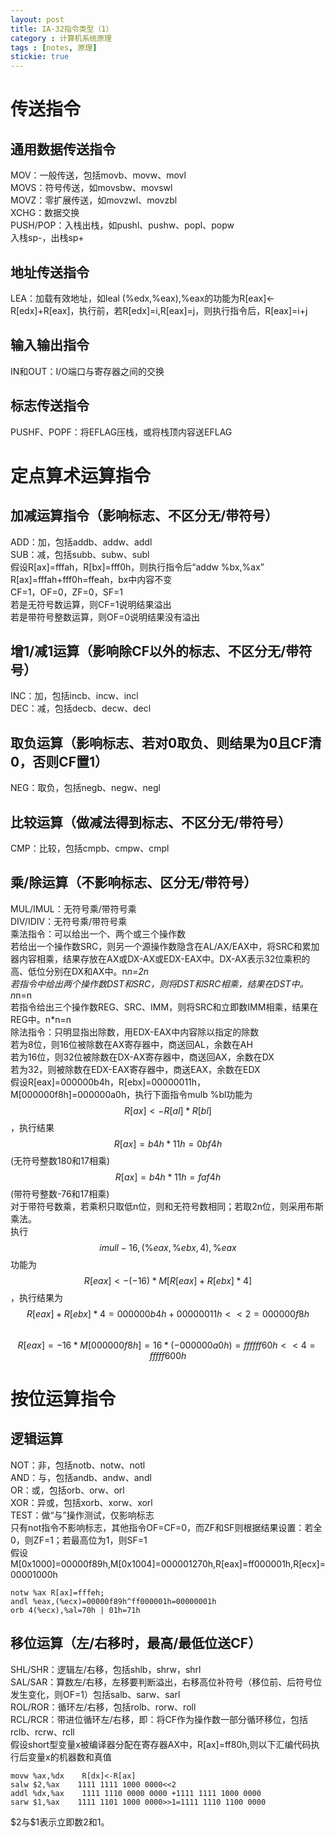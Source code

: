 ```yaml
---
layout: post
title: IA-32指令类型（1）
category : 计算机系统原理
tags : [notes, 原理]
stickie: true
---
```



传送指令
===

通用数据传送指令
---
MOV：一般传送，包括movb、movw、movl  
MOVS：符号传送，如movsbw、movswl  
MOVZ：零扩展传送，如movzwl、movzbl  
XCHG：数据交换  
PUSH/POP：入栈出栈，如pushl、pushw、popl、popw  
入栈sp-，出栈sp+

地址传送指令
---
LEA：加载有效地址，如leal (%edx,%eax),%eax的功能为R[eax]<-R[edx]+R[eax]，执行前，若R[edx]=i,R[eax]=j，则执行指令后，R[eax]=i+j

输入输出指令
---
IN和OUT：I/O端口与寄存器之间的交换

标志传送指令
---
PUSHF、POPF：将EFLAG压栈，或将栈顶内容送EFLAG

定点算术运算指令
===

加减运算指令（影响标志、不区分无/带符号）
---
ADD：加，包括addb、addw、addl  
SUB：减，包括subb、subw、subl  
假设R[ax]=fffah，R[bx]=fff0h，则执行指令后“addw %bx,%ax”  
R[ax]=fffah+fff0h=ffeah，bx中内容不变  
CF=1，OF=0，ZF=0，SF=1  
若是无符号数运算，则CF=1说明结果溢出  
若是带符号整数运算，则OF=0说明结果没有溢出

增1/减1运算（影响除CF以外的标志、不区分无/带符号）
---
INC：加，包括incb、incw、incl  
DEC：减，包括decb、decw、decl

取负运算（影响标志、若对0取负、则结果为0且CF清0，否则CF置1）
---
NEG：取负，包括negb、negw、negl

比较运算（做减法得到标志、不区分无/带符号）
---
CMP：比较，包括cmpb、cmpw、cmpl

乘/除运算（不影响标志、区分无/带符号）
---
MUL/IMUL：无符号乘/带符号乘  
DIV/IDIV：无符号乘/带符号乘  
乘法指令：可以给出一个、两个或三个操作数  
若给出一个操作数SRC，则另一个源操作数隐含在AL/AX/EAX中，将SRC和累加器内容相乘，结果存放在AX或DX-AX或EDX-EAX中。DX-AX表示32位乘积的高、低位分别在DX和AX中。n*n=2n  
若指令中给出两个操作数DST和SRC，则将DST和SRC相乘，结果在DST中。n*n=n  
若指令给出三个操作数REG、SRC、IMM，则将SRC和立即数IMM相乘，结果在REG中。n*n=n  
除法指令：只明显指出除数，用EDX-EAX中内容除以指定的除数  
若为8位，则16位被除数在AX寄存器中，商送回AL，余数在AH  
若为16位，则32位被除数在DX-AX寄存器中，商送回AX，余数在DX  
若为32，则被除数在EDX-EAX寄存器中，商送EAX，余数在EDX  
假设R[eax]=000000b4h，R[ebx]=00000011h，M[000000f8h]=000000a0h，执行下面指令mulb %bl功能为$$R[ax]<-R[al]*R[bl]$$，执行结果    $$R[ax]=b4h*11h=0bf4h$$(无符号整数180和17相乘)  
$$R[ax]=b4h*11h=faf4h$$(带符号整数-76和17相乘)  
对于带符号数乘，若乘积只取低n位，则和无符号数相同；若取2n位，则采用布斯乘法。  
执行$$imull -16,(\%eax,\%ebx,4),\%eax$$功能为$$R[eax]<-(-16)*M[R[eax]+R[ebx]*4]$$，执行结果为  
$$R[eax]+R[ebx]*4=000000b4h+00000011h<<2=000000f8h$$  
$$R[eax]=-16*M[000000f8h]=16*(-000000a0h)=ffffff60h<<4=fffff600h$$  

按位运算指令
===

逻辑运算
---
NOT：非，包括notb、notw、notl  
AND：与，包括andb、andw、andl  
OR：或，包括orb、orw、orl  
XOR：异或，包括xorb、xorw、xorl  
TEST：做“与”操作测试，仅影响标志  
只有not指令不影响标志，其他指令OF=CF=0，而ZF和SF则根据结果设置：若全0，则ZF=1；若最高位为1，则SF=1  
假设M[0x1000]=00000f89h,M[0x1004]=000001270h,R[eax]=ff000001h,R[ecx]=00001000h  

```
notw %ax R[ax]=fffeh;  
andl %eax,(%ecx)=00000f89h^ff000001h=00000001h  
orb 4(%ecx),%al=70h | 01h=71h
```

移位运算（左/右移时，最高/最低位送CF）
---
SHL/SHR：逻辑左/右移，包括shlb，shrw，shrl  
SAL/SAR：算数左/右移，左移要判断溢出，右移高位补符号（移位前、后符号位发生变化，则OF=1）包括salb、sarw、sarl  
ROL/ROR：循环左/右移，包括rolb、rorw、roll  
RCL/RCR：带进位循环左/右移，即：将CF作为操作数一部分循环移位，包括rclb、rcrw、rcll  
假设short型变量x被编译器分配在寄存器AX中，R[ax]=ff80h,则以下汇编代码执行后变量x的机器数和真值  

```
movw %ax,%dx    R[dx]<-R[ax]  
salw $2,%ax    1111 1111 1000 0000<<2  
addl %dx,%ax    1111 1110 0000 0000 +1111 1111 1000 0000  
sarw $1,%ax    1111 1101 1000 0000>>1=1111 1110 1100 0000  
```
\$2与\$1表示立即数2和1。

